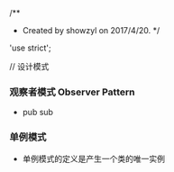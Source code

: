 /**
 * Created by showzyl on 2017/4/20.
 */

'use strict';


// 设计模式

### 观察者模式 Observer Pattern
- pub sub

 
### 单例模式
- 单例模式的定义是产生一个类的唯一实例









